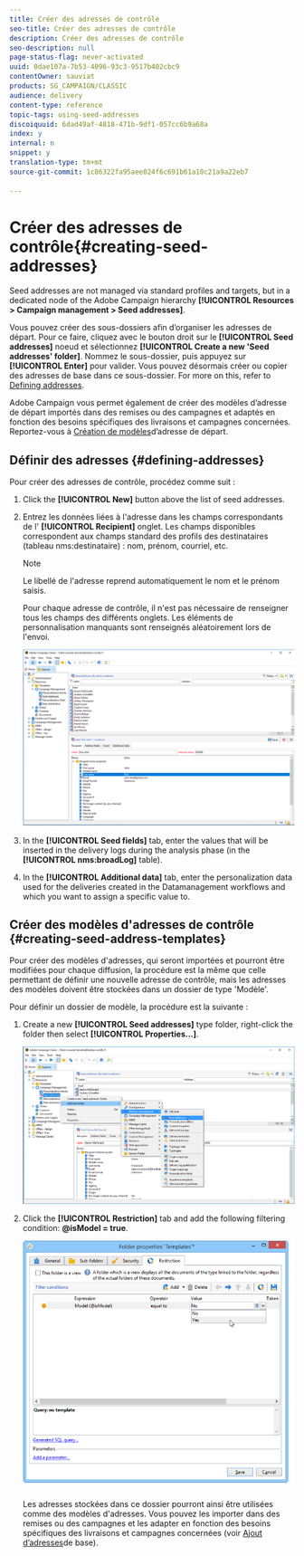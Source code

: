 ```yaml
---
title: Créer des adresses de contrôle
seo-title: Créer des adresses de contrôle
description: Créer des adresses de contrôle
seo-description: null
page-status-flag: never-activated
uuid: 0dae107a-7b53-4096-93c3-9517b402cbc9
contentOwner: sauviat
products: SG_CAMPAIGN/CLASSIC
audience: delivery
content-type: reference
topic-tags: using-seed-addresses
discoiquuid: 6dad49af-4818-471b-9df1-057cc6b9a68a
index: y
internal: n
snippet: y
translation-type: tm+mt
source-git-commit: 1c86322fa95aee024f6c691b61a10c21a9a22eb7

---
```



# Créer des adresses de contrôle{#creating-seed-addresses}

Seed addresses are not managed via standard profiles and targets, but in a dedicated node of the Adobe Campaign hierarchy **[!UICONTROL Resources > Campaign management > Seed addresses]**.

Vous pouvez créer des sous-dossiers afin d’organiser les adresses de départ. Pour ce faire, cliquez avec le bouton droit sur le **[!UICONTROL Seed addresses]** noeud et sélectionnez **[!UICONTROL Create a new 'Seed addresses' folder]**. Nommez le sous-dossier, puis appuyez sur **[!UICONTROL Enter]** pour valider. Vous pouvez désormais créer ou copier des adresses de base dans ce sous-dossier. For more on this, refer to [Defining addresses](#defining-addresses).

Adobe Campaign vous permet également de créer des modèles d’adresse de départ importés dans des remises ou des campagnes et adaptés en fonction des besoins spécifiques des livraisons et campagnes concernées. Reportez-vous à [Création de modèles](#creating-seed-address-templates)d’adresse de départ.

## Définir des adresses {#defining-addresses}

Pour créer des adresses de contrôle, procédez comme suit :

1. Click the **[!UICONTROL New]** button above the list of seed addresses.
1. Entrez les données liées à l&#39;adresse dans les champs correspondants de l&#39; **[!UICONTROL Recipient]** onglet. Les champs disponibles correspondent aux champs standard des profils des destinataires (tableau nms:destinataire) : nom, prénom, courriel, etc.

   >[!NOTE]
   >
   >Le libellé de l&#39;adresse reprend automatiquement le nom et le prénom saisis.
   >
   >Pour chaque adresse de contrôle, il n&#39;est pas nécessaire de renseigner tous les champs des différents onglets. Les éléments de personnalisation manquants sont renseignés aléatoirement lors de l&#39;envoi.

   ![](assets/s_ncs_user_seedlist_new_address.png)

1. In the **[!UICONTROL Seed fields]** tab, enter the values that will be inserted in the delivery logs during the analysis phase (in the **[!UICONTROL nms:broadLog]** table).
1. In the **[!UICONTROL Additional data]** tab, enter the personalization data used for the deliveries created in the Datamanagement workflows and which you want to assign a specific value to.

## Créer des modèles d&#39;adresses de contrôle {#creating-seed-address-templates}

Pour créer des modèles d&#39;adresses, qui seront importées et pourront être modifiées pour chaque diffusion, la procédure est la même que celle permettant de définir une nouvelle adresse de contrôle, mais les adresses des modèles doivent être stockées dans un dossier de type &#39;Modèle&#39;.

Pour définir un dossier de modèle, la procédure est la suivante :

1. Create a new **[!UICONTROL Seed addresses]** type folder, right-click the folder then select **[!UICONTROL Properties...]**.

   ![](assets/s_ncs_user_seedlist_template_folder.png)

1. Click the **[!UICONTROL Restriction]** tab and add the following filtering condition: **@isModel = true**.

   ![](assets/s_ncs_user_seedlist_folder_is_model.png)

   Les adresses stockées dans ce dossier pourront ainsi être utilisées comme des modèles d&#39;adresses. Vous pouvez les importer dans des remises ou des campagnes et les adapter en fonction des besoins spécifiques des livraisons et campagnes concernées (voir [Ajout d’adresses](../../delivery/using/adding-seed-addresses.md)de base).
